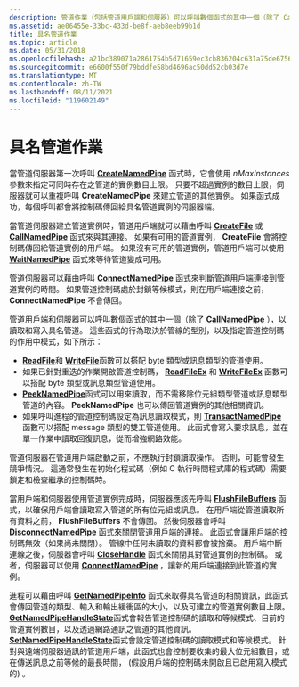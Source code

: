 ```yaml
---
description: 管道作業（包括管道用戶端和伺服器）可以呼叫數個函式的其中一個（除了 CallNamedPipe），以讀取和寫入具名管道。
ms.assetid: ae06455e-33bc-433d-be8f-aeb8eeb99b1d
title: 具名管道作業
ms.topic: article
ms.date: 05/31/2018
ms.openlocfilehash: a21bc389071a2861754b5d71659ec3cb836204c631a75de67565933f28e8632c
ms.sourcegitcommit: e6600f550f79bddfe58bd4696ac50dd52cb03d7e
ms.translationtype: MT
ms.contentlocale: zh-TW
ms.lasthandoff: 08/11/2021
ms.locfileid: "119602149"
---
```

# <a name="named-pipe-operations"></a>具名管道作業

當管道伺服器第一次呼叫 [**CreateNamedPipe**](/windows/desktop/api/Winbase/nf-winbase-createnamedpipea) 函式時，它會使用 *nMaxInstances* 參數來指定可同時存在之管道的實例數目上限。 只要不超過實例的數目上限，伺服器就可以重複呼叫 **CreateNamedPipe** 來建立管道的其他實例。 如果函式成功，每個呼叫都會將控制碼傳回給具名管道實例的伺服器端。

當管道伺服器建立管道實例時，管道用戶端就可以藉由呼叫 [**CreateFile**](/windows/desktop/api/fileapi/nf-fileapi-createfilea) 或 [**CallNamedPipe**](/windows/desktop/api/Winbase/nf-winbase-callnamedpipea) 函式來與其連接。 如果有可用的管道實例， **CreateFile** 會將控制碼傳回給管道實例的用戶端。 如果沒有可用的管道實例，管道用戶端可以使用 [**WaitNamedPipe**](/windows/desktop/api/Winbase/nf-winbase-waitnamedpipea) 函式來等待管道變成可用。

管道伺服器可以藉由呼叫 [**ConnectNamedPipe**](/windows/win32/api/namedpipeapi/nf-namedpipeapi-connectnamedpipe) 函式來判斷管道用戶端連接到管道實例的時間。 如果管道控制碼處於封鎖等候模式，則在用戶端連接之前， **ConnectNamedPipe** 不會傳回。

管道用戶端和伺服器可以呼叫數個函式的其中一個（除了 [**CallNamedPipe**](/windows/desktop/api/Winbase/nf-winbase-callnamedpipea) ），以讀取和寫入具名管道。 這些函式的行為取決於管線的型別，以及指定管道控制碼的作用中模式，如下所示：

-   [**ReadFile**](/windows/desktop/api/fileapi/nf-fileapi-readfile)和 [**WriteFile**](/windows/desktop/api/fileapi/nf-fileapi-writefile)函數可以搭配 byte 類型或訊息類型的管道使用。
-   如果已針對重迭的作業開啟管道控制碼， [**ReadFileEx**](/windows/desktop/api/fileapi/nf-fileapi-readfileex) 和 [**WriteFileEx**](/windows/desktop/api/fileapi/nf-fileapi-writefileex) 函數可以搭配 byte 類型或訊息類型管道使用。
-   [**PeekNamedPipe**](/windows/win32/api/namedpipeapi/nf-namedpipeapi-peeknamedpipe)函式可以用來讀取，而不需移除位元組類型管道或訊息類型管道的內容。 **PeekNamedPipe** 也可以傳回管道實例的其他相關資訊。
-   如果呼叫進程的管道控制碼設定為訊息讀取模式，則 [**TransactNamedPipe**](/windows/win32/api/namedpipeapi/nf-namedpipeapi-transactnamedpipe) 函數可以搭配 message 類型的雙工管道使用。 此函式會寫入要求訊息，並在單一作業中讀取回復訊息，從而增強網路效能。

管道伺服器在管道用戶端啟動之前，不應執行封鎖讀取操作。 否則，可能會發生競爭情況。 這通常發生在初始化程式碼（例如 C 執行時間程式庫的程式碼）需要鎖定和檢查繼承的控制碼時。

當用戶端和伺服器使用管道實例完成時，伺服器應該先呼叫 [**FlushFileBuffers**](/windows/desktop/api/fileapi/nf-fileapi-flushfilebuffers) 函式，以確保用戶端會讀取寫入管道的所有位元組或訊息。 在用戶端從管道讀取所有資料之前， **FlushFileBuffers** 不會傳回。 然後伺服器會呼叫 [**DisconnectNamedPipe**](/windows/win32/api/namedpipeapi/nf-namedpipeapi-disconnectnamedpipe) 函式來關閉管道用戶端的連接。 此函式會讓用戶端的控制碼無效（如果尚未關閉）。 管線中任何未讀取的資料都會被捨棄。 用戶端中斷連線之後，伺服器會呼叫 [**CloseHandle**](/windows/desktop/api/handleapi/nf-handleapi-closehandle) 函式來關閉其對管道實例的控制碼。 或者，伺服器可以使用 [**ConnectNamedPipe**](/windows/win32/api/namedpipeapi/nf-namedpipeapi-connectnamedpipe) ，讓新的用戶端連接到此管道的實例。

進程可以藉由呼叫 [**GetNamedPipeInfo**](/windows/win32/api/namedpipeapi/nf-namedpipeapi-getnamedpipeinfo) 函式來取得具名管道的相關資訊，此函式會傳回管道的類型、輸入和輸出緩衝區的大小，以及可建立的管道實例數目上限。 [**GetNamedPipeHandleState**](/windows/desktop/api/Winbase/nf-winbase-getnamedpipehandlestatea)函式會報告管道控制碼的讀取和等候模式、目前的管道實例數目，以及透過網路通訊之管道的其他資訊。 [**SetNamedPipeHandleState**](/windows/win32/api/namedpipeapi/nf-namedpipeapi-setnamedpipehandlestate)函式會設定管道控制碼的讀取模式和等候模式。 針對與遠端伺服器通訊的管道用戶端，此函式也會控制要收集的最大位元組數目，或在傳送訊息之前等候的最長時間， (假設用戶端的控制碼未開啟且已啟用寫入模式的) 。

 

 
